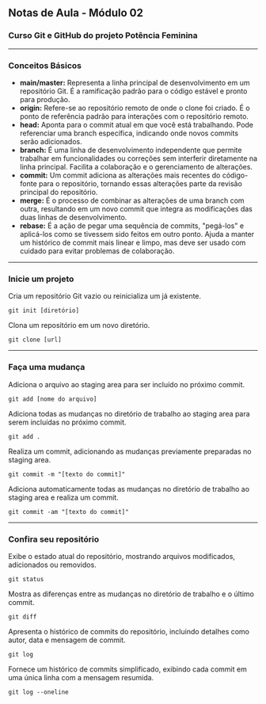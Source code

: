 ## Notas de Aula - Módulo 02

### Curso Git e GitHub do projeto Potência Feminina

---
### Conceitos Básicos

- **main/master:** Representa a linha principal de desenvolvimento em um repositório Git. É a ramificação padrão para o código estável e pronto para produção.
- **origin:** Refere-se ao repositório remoto de onde o clone foi criado. É o ponto de referência padrão para interações com o repositório remoto.
- **head:** Aponta para o commit atual em que você está trabalhando. Pode referenciar uma branch específica, indicando onde novos commits serão adicionados.
- **branch:** É uma linha de desenvolvimento independente que permite trabalhar em funcionalidades ou correções sem interferir diretamente na linha principal. Facilita a colaboração e o gerenciamento de alterações.
- **commit:** Um commit adiciona as alterações mais recentes do código-fonte para o repositório, tornando essas alterações parte da revisão principal do repositório.
- **merge:** É o processo de combinar as alterações de uma branch com outra, resultando em um novo commit que integra as modificações das duas linhas de desenvolvimento.
- **rebase:** É a ação de pegar uma sequência de commits, "pegá-los" e aplicá-los como se tivessem sido feitos em outro ponto. Ajuda a manter um histórico de commit mais linear e limpo, mas deve ser usado com cuidado para evitar problemas de colaboração.

---
### Inicie um projeto
Cria um repositório Git vazio ou reinicializa um já existente.

```git init [diretório]```

Clona um repositório em um novo diretório.

```git clone [url]```

---
### Faça uma mudança
Adiciona o arquivo ao staging area para ser incluído no próximo commit.

```git add [nome do arquivo]```

Adiciona todas as mudanças no diretório de trabalho ao staging area para serem incluídas no próximo commit.

```git add .```

Realiza um commit, adicionando as mudanças previamente preparadas no staging area.

```git commit -m "[texto do commit]"```

Adiciona automaticamente todas as mudanças no diretório de trabalho ao staging area e realiza um commit.

```git commit -am "[texto do commit]"```

---
### Confira seu repositório
Exibe o estado atual do repositório, mostrando arquivos modificados, adicionados ou removidos.

```git status```


Mostra as diferenças entre as mudanças no diretório de trabalho e o último commit.

```git diff```


Apresenta o histórico de commits do repositório, incluindo detalhes como autor, data e mensagem de commit.

```git log```


Fornece um histórico de commits simplificado, exibindo cada commit em uma única linha com a mensagem resumida.

```git log --oneline```